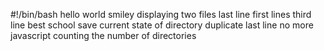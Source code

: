 #!/bin/bash
hello world
smiley
displaying
two files
last line
first lines
third line
best school
save current state of directory
duplicate last line
no more javascript
counting the number of directories

